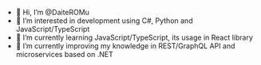 - 👋 Hi, I’m @DaiteROMu
- 👀 I’m interested in development using C#, Python and JavaScript/TypeScript
- 🌱 I’m currently learning JavaScript/TypeScript, its usage in React library
- 🌱 I’m currently improving my knowledge in REST/GraphQL API and microservices based on .NET

<!---
DaiteROMu/DaiteROMu is a ✨ special ✨ repository because its `README.md` (this file) appears on your GitHub profile.
You can click the Preview link to take a look at your changes.
--->
